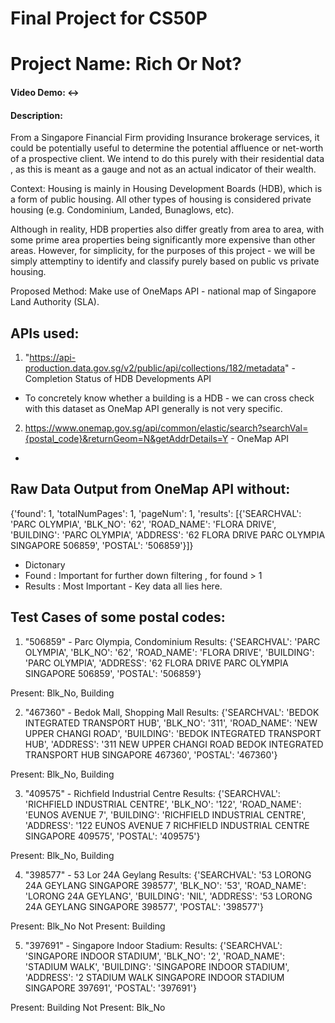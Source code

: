 # Final Project for CS50P

# Project Name: Rich Or Not?

#### Video Demo: <->

#### Description:

From a Singapore Financial Firm providing Insurance brokerage services, it could be potentially useful to determine the potential affluence or net-worth of a prospective client. We intend to do this purely with their residential data , as this is meant as a gauge and not as an actual indicator of their wealth.

Context:
Housing is mainly in Housing Development Boards (HDB), which is a form of public housing. All other types of housing is considered private housing (e.g. Condominium, Landed, Bunaglows, etc).

Although in reality, HDB properties also differ greatly from area to area, with some prime area properties being significantly more expensive than other areas. However, for simplicity, for the purposes of this project - we will be simply attemptiny to identify and classify purely based on public vs private housing.

Proposed Method:
Make use of OneMaps API - national map of Singapore Land Authority (SLA).

## APIs used:

1. "https://api-production.data.gov.sg/v2/public/api/collections/182/metadata" - Completion Status of HDB Developments API

- To concretely know whether a building is a HDB - we can cross check with this dataset as OneMap API generally is not very specific.

2. https://www.onemap.gov.sg/api/common/elastic/search?searchVal={postal_code}&returnGeom=N&getAddrDetails=Y - OneMap API

-

## Raw Data Output from OneMap API without:

{'found': 1, 'totalNumPages': 1, 'pageNum': 1, 'results': [{'SEARCHVAL': 'PARC OLYMPIA', 'BLK_NO': '62', 'ROAD_NAME': 'FLORA DRIVE', 'BUILDING': 'PARC OLYMPIA', 'ADDRESS': '62 FLORA DRIVE PARC OLYMPIA SINGAPORE 506859', 'POSTAL': '506859'}]}

- Dictonary
- Found : Important for further down filtering , for found > 1
- Results : Most Important - Key data all lies here.

## Test Cases of some postal codes:

1. "506859" - Parc Olympia, Condominium
   Results:
   {'SEARCHVAL': 'PARC OLYMPIA', 'BLK_NO': '62', 'ROAD_NAME': 'FLORA DRIVE', 'BUILDING': 'PARC OLYMPIA', 'ADDRESS': '62 FLORA DRIVE PARC OLYMPIA SINGAPORE 506859', 'POSTAL': '506859'}

Present: Blk_No, Building

2. "467360" - Bedok Mall, Shopping Mall
   Results:
   {'SEARCHVAL': 'BEDOK INTEGRATED TRANSPORT HUB', 'BLK_NO': '311', 'ROAD_NAME': 'NEW UPPER CHANGI ROAD', 'BUILDING': 'BEDOK INTEGRATED TRANSPORT HUB', 'ADDRESS': '311 NEW UPPER CHANGI ROAD BEDOK INTEGRATED TRANSPORT HUB SINGAPORE 467360', 'POSTAL': '467360'}

Present: Blk_No, Building

3. "409575" - Richfield Industrial Centre
   Results:
   {'SEARCHVAL': 'RICHFIELD INDUSTRIAL CENTRE', 'BLK_NO': '122', 'ROAD_NAME': 'EUNOS AVENUE 7', 'BUILDING': 'RICHFIELD INDUSTRIAL CENTRE', 'ADDRESS': '122 EUNOS AVENUE 7 RICHFIELD INDUSTRIAL CENTRE SINGAPORE 409575', 'POSTAL': '409575'}

Present: Blk_No, Building

4. "398577" - 53 Lor 24A Geylang
   Results: {'SEARCHVAL': '53 LORONG 24A GEYLANG SINGAPORE 398577', 'BLK_NO': '53', 'ROAD_NAME': 'LORONG 24A GEYLANG', 'BUILDING': 'NIL', 'ADDRESS': '53 LORONG 24A GEYLANG SINGAPORE 398577', 'POSTAL': '398577'}

Present: Blk_No
Not Present: Building

5. "397691" - Singapore Indoor Stadium:
   Results: {'SEARCHVAL': 'SINGAPORE INDOOR STADIUM', 'BLK_NO': '2', 'ROAD_NAME': 'STADIUM WALK', 'BUILDING': 'SINGAPORE INDOOR STADIUM', 'ADDRESS': '2 STADIUM WALK SINGAPORE INDOOR STADIUM SINGAPORE 397691', 'POSTAL': '397691'}

Present: Building
Not Present: Blk_No
